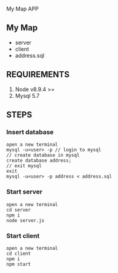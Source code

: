 My Map APP

## My Map
 - server 
 - client
 - address.sql

## REQUIREMENTS

1) Node v8.9.4 >=
2) Mysql 5.7

## STEPS

### Insert database

	open a new terminal
	mysql -u<user> -p // login to mysql
	// create database in mysql
	create database address;
	// exit mysql
	exit
	mysql -u<user> -p address < address.sql

### Start server

	open a new terminal
	cd server
	npm i
	node server.js

### Start client

	open a new terminal
	cd client
	npm i
	npm start

